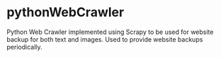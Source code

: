 # pythonWebCrawler
Python Web Crawler implemented using Scrapy to be used for website backup for both text and images. Used to provide website backups periodically. 

